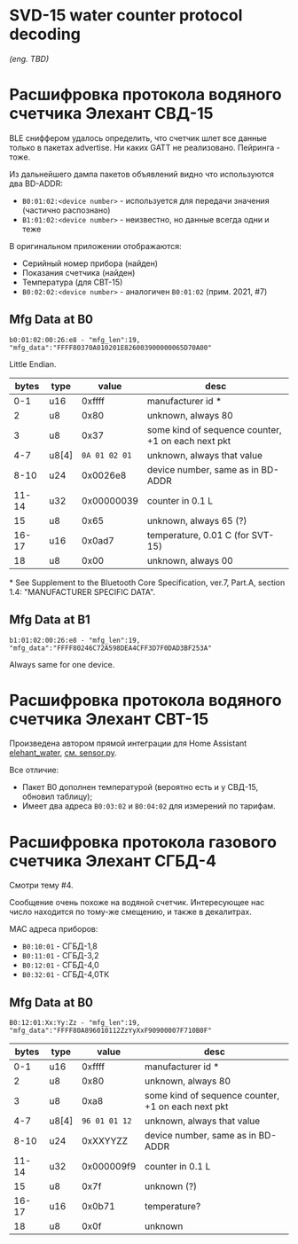 SVD-15 water counter protocol decoding
======================================

*(eng. TBD)*


Расшифровка протокола водяного счетчика Элехант СВД-15
======================================================

BLE сниффером удалось определить, что счетчик шлет все данные только в пакетах advertise.
Ни каких GATT не реализовано. Пейринга - тоже.

Из дальнейшего дампа пакетов объявлений видно что используются два BD-ADDR:

- `B0:01:02:<device number>` - используется для передачи значения (частично распознано)
- `B1:01:02:<device number>` - неизвестно, но данные всегда одни и теже


В оригинальном приложении отображаются:
- Серийный номер прибора (найден)
- Показания счетчика (найден)
- Температура (для СВТ-15)
- `B0:02:02:<device number>` - аналогичен `B0:01:02` (прим. 2021, #7)


Mfg Data at B0
--------------

```
b0:01:02:00:26:e8 - "mfg_len":19, "mfg_data":"FFFF80370A010201E826003900000065D70A00"
```

Little Endian.

| bytes | type | value  | desc |
|-------|------|--------|------|
| 0-1   | u16  | 0xffff | manufacturer id \* |
| 2     | u8   | 0x80   | unknown, always 80 |
| 3     | u8   | 0x37   | some kind of sequence counter, +1 on each next pkt |
| 4-7   | u8[4] | `0A 01 02 01` | unknown, always that value |
| 8-10  | u24  | 0x0026e8 | device number, same as in BD-ADDR |
| 11-14 | u32  | 0x00000039 | counter in 0.1 L |
| 15    | u8 | 0x65 | unknown, always 65 (?) |
| 16-17 | u16 | 0x0ad7 | temperature, 0.01 C (for SVT-15) |
| 18    | u8 | 0x00 | unknown, always 00 |

\* See Supplement to the Bluetooth Core Specification, ver.7, Part.A, section 1.4: "MANUFACTURER SPECIFIC DATA".


Mfg Data at B1
--------------

```
b1:01:02:00:26:e8 - "mfg_len":19, "mfg_data":"FFFF80246C72A598DEA4CFF3D7F0DAD3BF253A"
```

Always same for one device.


Расшифровка протокола водяного счетчика Элехант СВТ-15
======================================================

Произведена автором прямой интеграции для Home Assistant [elehant_water](https://github.com/raxers/elehant_water),
[см. sensor.py](https://github.com/raxers/elehant_water/blob/4fba2e46d9344bd0e26c2c2297e4a1203e8cd119/custom_components/elehant_water/sensor.py#L39-L54).

Все отличие:

- Пакет B0 дополнен температурой (вероятно есть и у СВД-15, обновил таблицу);
- Имеет два адреса `B0:03:02` и `B0:04:02` для измерений по тарифам.


Расшифровка протокола газового счетчика Элехант СГБД-4
======================================================

Смотри тему #4.

Сообщение очень похоже на водяной счетчик. Интересующее нас число находится по тому-же смещению, и также в декалитрах.

MAC адреса приборов:

- `B0:10:01` - СГБД-1,8
- `B0:11:01` - СГБД-3,2
- `B0:12:01` - СГБД-4,0
- `B0:32:01` - СГБД-4,0ТК


Mfg Data at B0
--------------

```
B0:12:01:Xx:Yy:Zz - "mfg_len":19, "mfg_data":"FFFF80A896010112ZzYyXxF90900007F710B0F"
```

| bytes | type | value  | desc |
|-------|------|--------|------|
| 0-1   | u16  | 0xffff | manufacturer id \* |
| 2     | u8   | 0x80   | unknown, always 80 |
| 3     | u8   | 0xa8   | some kind of sequence counter, +1 on each next pkt |
| 4-7   | u8[4] | `96 01 01 12` | unknown, always that value |
| 8-10  | u24  | 0xXXYYZZ | device number, same as in BD-ADDR |
| 11-14 | u32  | 0x000009f9 | counter in 0.1 L |
| 15    | u8 | 0x7f | unknown (?) |
| 16-17 | u16 | 0x0b71 | temperature? |
| 18    | u8 | 0x0f | unknown |
